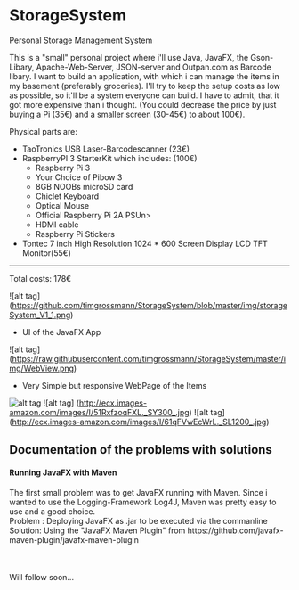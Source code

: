 # StorageSystem
Personal Storage Management System

This is a "small" personal project where i'll use Java, JavaFX, the Gson-Libary, Apache-Web-Server, JSON-server and Outpan.com as Barcode libary.
I want to build an application, with which i can manage the items in my basement (preferably groceries).
I'll try to keep the setup costs as low as possible, so it'll be a system everyone can build.
I have to admit, that it got more expensive than i thought. (You could decrease the price by just buying a Pi (35€) and a smaller screen (30-45€) to about 100€).

Physical parts are: 
  - TaoTronics USB Laser-Barcodescanner (23€)
  - RaspberryPI 3 StarterKit which includes: (100€)
      - Raspberry Pi 3
      - Your Choice of Pibow 3
      - 8GB NOOBs microSD card
      - Chiclet Keyboard
      - Optical Mouse
      - Official Raspberry Pi 2A PSUn>
      - HDMI cable
      - Raspberry Pi Stickers
  - Tontec 7 inch High Resolution 1024 * 600 Screen Display LCD TFT Monitor(55€)

------------------------------
Total costs: 178€

![alt tag] (https://github.com/timgrossmann/StorageSystem/blob/master/img/storageSystem_V1_1.png)
- UI of the JavaFX App


![alt tag] (https://raw.githubusercontent.com/timgrossmann/StorageSystem/master/img/WebView.png)
- Very Simple but responsive WebPage of the Items


![alt tag](http://ecx.images-amazon.com/images/I/71T55P9USGL._SL1500_.jpg)
![alt tag] (http://ecx.images-amazon.com/images/I/51RxfzoqFXL._SY300_.jpg)
![alt tag] (http://ecx.images-amazon.com/images/I/61qFVwEcWrL._SL1200_.jpg)


<h2>Documentation of the problems with solutions</h2>
<h4>Running JavaFX with Maven</h4>
<p>The first small problem was to get JavaFX running with Maven. Since i wanted to use the Logging-Framework Log4J, Maven was pretty easy to use and a good choice. <br />
Problem : Deploying JavaFX as .jar to be executed via the commanline <br />
Solution: Using the "JavaFX Maven Plugin" from https://github.com/javafx-maven-plugin/javafx-maven-plugin</p>

<br />

<h4></h4>

<p>Will follow soon...</p>
